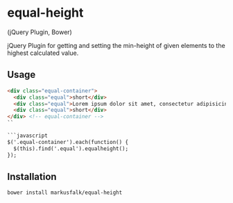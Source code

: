 equal-height
============

(jQuery Plugin, Bower)

jQuery Plugin for getting and setting the min-height of given elements to the highest calculated value.

Usage
-----

```html
<div class="equal-container">
  <div class="equal">short</div>
  <div class="equal">Lorem ipsum dolor sit amet, consectetur adipisicing elit. Architecto veritatis reiciendis repellendus autem aspernatur asperiores nihil unde? Laborum cumque inventore nemo eum ab debitis adipisci a obcaecati nesciunt commodi doloribus.</div>
  <div class="equal">short</div>
</div> <!-- equal-container -->
``

```javascript
$('.equal-container').each(function() {
  $(this).find('.equal').equalheight();
});
```

Installation
------------

```shell
bower install markusfalk/equal-height
```
